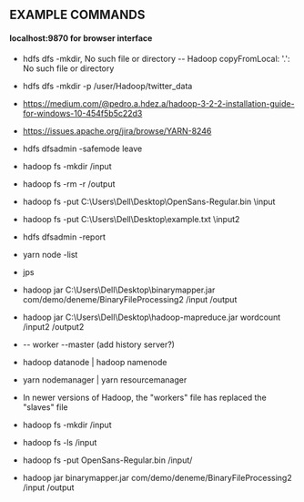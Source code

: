 ## EXAMPLE COMMANDS

#### localhost:9870 for browser interface
* hdfs dfs -mkdir, No such file or directory -- Hadoop copyFromLocal: '.': No such file or directory
* hdfs dfs -mkdir -p /user/Hadoop/twitter_data 

* https://medium.com/@pedro.a.hdez.a/hadoop-3-2-2-installation-guide-for-windows-10-454f5b5c22d3

* https://issues.apache.org/jira/browse/YARN-8246

* hdfs dfsadmin -safemode leave


* hadoop fs -mkdir /input
* hadoop fs -rm -r /output
* hadoop fs -put C:\Users\Dell\Desktop\OpenSans-Regular.bin \input
* hadoop fs -put C:\Users\Dell\Desktop\example.txt \input2

* hdfs dfsadmin -report
* yarn node -list
* jps
* hadoop jar C:\Users\Dell\Desktop\binarymapper.jar com/demo/deneme/BinaryFileProcessing2 /input /output
* hadoop jar C:\Users\Dell\Desktop\hadoop-mapreduce.jar wordcount /input2 /output2



* -- worker          --master  (add history server?)
* hadoop datanode  |  hadoop namenode
* yarn nodemanager |  yarn resourcemanager

* In newer versions of Hadoop, the "workers" file has replaced the "slaves" file


* hadoop fs -mkdir /input
* hadoop fs -ls /input
* hadoop fs -put OpenSans-Regular.bin /input/
* hadoop jar binarymapper.jar com/demo/deneme/BinaryFileProcessing2 /input /output